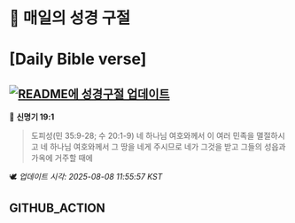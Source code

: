 # 🙏 매일의 성경 구절
# [Daily Bible verse]
## [![README에 성경구절 업데이트](https://github.com/DONGSUKA/first_test/actions/workflows/update-readme-bible.yml/badge.svg)](https://github.com/DONGSUKA/first_test/actions/workflows/update-readme-bible.yml)
<!-- START_BIBLE_VERSE -->
📖 **신명기 19:1**
> 도피성(민 35:9-28; 수 20:1-9) 네 하나님 여호와께서 이 여러 민족을 멸절하시고 네 하나님 여호와께서 그 땅을 네게 주시므로 네가 그것을 받고 그들의 성읍과 가옥에 거주할 때에

🕊️ _업데이트 시각: 2025-08-08 11:55:57 KST_
  <!-- END_BIBLE_VERSE -->
## GITHUB_ACTION
